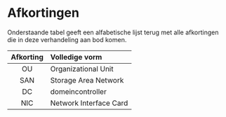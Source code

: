 # Afkortingen

Onderstaande tabel geeft een alfabetische lijst terug met alle afkortingen die in deze verhandeling aan bod komen.

| Afkorting | Volledige vorm |
| :---: | :--- |
| OU | Organizational Unit |
| SAN | Storage Area Network |
| DC | domeincontroller |
| NIC | Network Interface Card |

